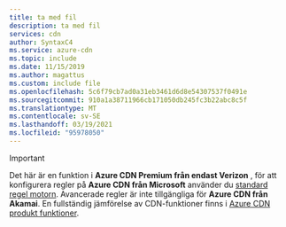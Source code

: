 ```yaml
---
title: ta med fil
description: ta med fil
services: cdn
author: SyntaxC4
ms.service: azure-cdn
ms.topic: include
ms.date: 11/15/2019
ms.author: magattus
ms.custom: include file
ms.openlocfilehash: 5c6f79cb7ad0a31eb3461d6d8e54307537f0491e
ms.sourcegitcommit: 910a1a38711966cb171050db245fc3b22abc8c5f
ms.translationtype: MT
ms.contentlocale: sv-SE
ms.lasthandoff: 03/19/2021
ms.locfileid: "95978050"
---
```

> [!IMPORTANT]
> Det här är en funktion i **Azure CDN Premium från endast Verizon** , för att konfigurera regler på **Azure CDN från Microsoft** använder du [standard regel motorn](../articles/cdn/cdn-standard-rules-engine-reference.md). Avancerade regler är inte tillgängliga för **Azure CDN från Akamai**. En fullständig jämförelse av CDN-funktioner finns i [Azure CDN produkt funktioner](../articles/cdn/cdn-features.md). 
> 
> 


